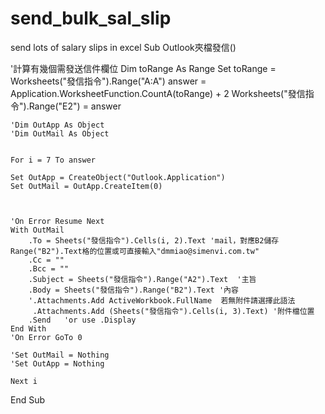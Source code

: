 # send_bulk_sal_slip
send lots of salary slips in excel
Sub Outlook夾檔發信()


 
 '計算有幾個需發送信件欄位
 Dim toRange As Range
 Set toRange = Worksheets("發信指令").Range("A:A")
 answer = Application.WorksheetFunction.CountA(toRange) + 2
 Worksheets("發信指令").Range("E2") = answer
 


    'Dim OutApp As Object
    'Dim OutMail As Object
      

    For i = 7 To answer
    
    Set OutApp = CreateObject("Outlook.Application")
    Set OutMail = OutApp.CreateItem(0)
    
    

    'On Error Resume Next
    With OutMail
        .To = Sheets("發信指令").Cells(i, 2).Text 'mail，對應B2儲存Range("B2").Text格的位置或可直接輸入"dmmiao@simenvi.com.tw"
        .Cc = ""
        .Bcc = ""
        .Subject = Sheets("發信指令").Range("A2").Text  '主旨
        .Body = Sheets("發信指令").Range("B2").Text '內容
        '.Attachments.Add ActiveWorkbook.FullName  若無附件請選擇此語法
         .Attachments.Add (Sheets("發信指令").Cells(i, 3).Text) '附件檔位置
        .Send   'or use .Display
    End With
    'On Error GoTo 0

    'Set OutMail = Nothing
    'Set OutApp = Nothing
    
    Next i
    
    
End Sub
